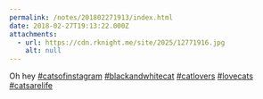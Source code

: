 ```yaml
---
permalink: /notes/201802271913/index.html
date: 2018-02-27T19:13:22.000Z
attachments:
  - url: https://cdn.rknight.me/site/2025/12771916.jpg
    alt: null
---
```


Oh hey <a href="https://pixelfed.social/discover/tags/catsofinstagram?src=hash" title="#catsofinstagram" class="u-url hashtag" rel="external nofollow noopener">#catsofinstagram</a> <a href="https://pixelfed.social/discover/tags/blackandwhitecat?src=hash" title="#blackandwhitecat" class="u-url hashtag" rel="external nofollow noopener">#blackandwhitecat</a> <a href="https://pixelfed.social/discover/tags/catlovers?src=hash" title="#catlovers" class="u-url hashtag" rel="external nofollow noopener">#catlovers</a> <a href="https://pixelfed.social/discover/tags/lovecats?src=hash" title="#lovecats" class="u-url hashtag" rel="external nofollow noopener">#lovecats</a> <a href="https://pixelfed.social/discover/tags/catsarelife?src=hash" title="#catsarelife" class="u-url hashtag" rel="external nofollow noopener">#catsarelife</a>
